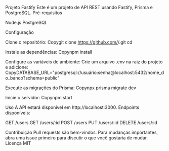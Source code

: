 Projeto Fastify
Este é um projeto de API REST usando Fastify, Prisma e PostgreSQL.
Pré-requisitos

Node.js
PostgreSQL

Configuração

Clone o repositório:
Copygit clone https://github.com/<seu-nome-de-usuario>/<nome-do-repositorio>.git
cd <nome-do-repositorio>

Instale as dependências:
Copynpm install

Configure as variáveis de ambiente:
Crie um arquivo .env na raiz do projeto e adicione:
CopyDATABASE_URL="postgresql://usuário:senha@localhost:5432/nome_do_banco?schema=public"

Execute as migrações do Prisma:
Copynpx prisma migrate dev

Inicie o servidor:
Copynpm start


Uso
A API estará disponível em http://localhost:3000.
Endpoints disponíveis:

GET /users
GET /users/:id
POST /users
PUT /users/:id
DELETE /users/:id

Contribuição
Pull requests são bem-vindos. Para mudanças importantes, abra uma issue primeiro para discutir o que você gostaria de mudar.
Licença
MIT
